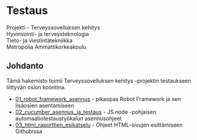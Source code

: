# Testaus
Projekti - Terveyssovelluksen kehitys<br>
Hyvinvointi- ja terveysteknologia<br>
Tieto- ja viestintätekniikka<br>
Metropolia Ammattikorkeakoulu<br>

## Johdanto
Tämä hakemisto toimii Terveyssovelluksen kehitys -projektin testaukseen liittyvän osion koontina.

- [01_robot_framework_asennus](https://github.com/sakluk/projekti-terveyssovelluksen-kehitys/blob/main/testaus/01_robot_framework_asennus.md) - pikaopas Robot Framework ja sen lisäosien asentamiseen
- [02_cucumber_asennus_ja_testaus](https://github.com/sakluk/projekti-terveyssovelluksen-kehitys/blob/main/testaus/02_cucumber_asennus_ja_testaus.md) - JS node -pohjaisen automaatiotestaustyökalun asennusohjeet
- [03_html_raporttien_esikatselu](https://github.com/sakluk/projekti-terveyssovelluksen-kehitys/blob/main/testaus/03_html_raporttien_esikatselu.md) - Ohjeet HTML-sivujen esittämiseen Githubissa
